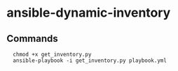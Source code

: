 # ansible-dynamic-inventory

## Commands
```shell
  chmod +x get_inventory.py
  ansible-playbook -i get_inventory.py playbook.yml
```
